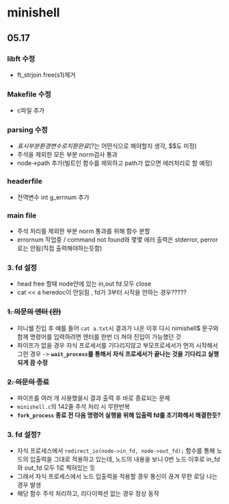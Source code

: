 # minishell

## 05.17

### libft 수정
- ft_strjoin free(s1)제거

### Makefile 수정
- c파일 추가

### parsing 수정
- $표시부분 환경변수로 치환완료 ($?는 어떤식으로 해야할지 생각, $$도 미정)
- 주석을 제외한 모든 부분 norm검사 통과
- node->path 추가(빌트인 함수를 제외하고 path가 없으면 에러처리로 할 예정)

### headerfile
- 전역변수 int g_errnum 추가

### main file
- 주석 처리를 제외한 부분 norm 통과를 위해 함수 분할
- errornum 작업중 / command not found와 몇몇 에러 출력은 stderror, perror로는 안됨(직접 출력해야하는듯함)

### 3. fd 설정
- head free 할때 node안에 있는 in,out fd 모두 close
- cat << a heredoc이 안읽힘 , fd가 3부터 시작을 안하는 경우?????

### ~~1. 의문의 엔터 (완)~~
- 미니쉘 진입 후 예를 들어 `cat a.txt`시 결과가 나온 이후 다시 nimishell$ 문구와 함께 명령어를 입력하려면 엔터를 한번 더 쳐야 진입이 가능했던 것
- 파이프가 없을 경우 자식 프로세서를 기다리지않고 부모프로세서가 먼저 시작해서 그런 경우 -> **`wait_process`를 통해서 자식 프로세서가 끝나는 것을 기다리고 실행되게 끔 수정**

### ~~2. 의문의 종료~~
- 파이프를 여러 개 사용했을시 결과 출력 후 바로 종료되는 문제
- `minishell.c`의 142줄 주석 처리 시 무한반복
- **`fork_process` 종료 전 다음 명령어 실행을 위해 입출력 fd를 초기화해서 해결한듯?**

### 3. fd 설정?
- 자식 프로세스에서 `redirect_io(node->in_fd, node->out_fd);` 함수를 통해 노드의 입출력을 그대로 적용하고 있는데, 노드의 내용을 보니 0번 노드 이후로 in_fd와 out_fd 모두 1로 찍혀있는 듯
- 그래서 자식 프로세스에서 노드 입출력을 적용할 경우 통신이 끊겨 무한 로딩 나는 경우 발생
- 해당 함수 주석 처리하고, 리다이렉션 없는 경우 정상 동작
